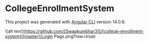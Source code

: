 # CollegeEnrollmentSystem

This project was generated with [Angular CLI](https://github.com/angular/angular-cli) version 14.0.6.

![alt text](https://github.com/[Swapkumbhar31]/[college-enrollment-system]/[master]/Login Page.png?raw=true)
